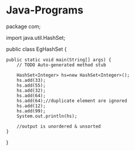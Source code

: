 # Java-Programs
package com;

import java.util.HashSet;

public class EgHashSet {

	public static void main(String[] args) {
		// TODO Auto-generated method stub

		HashSet<Integer> hs=new HashSet<Integer>();
		hs.add(33);
		hs.add(55);
		hs.add(32);
		hs.add(64);
		hs.add(64);//duplicate element are ignored
		hs.add(12);
		hs.add(99);
		System.out.println(hs);
		
		//output is unordered & unsorted
	}

}


